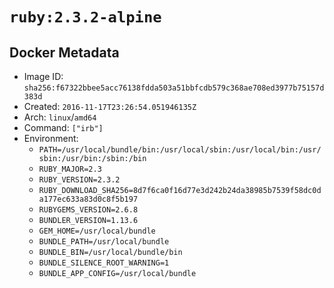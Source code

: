 # `ruby:2.3.2-alpine`

## Docker Metadata

- Image ID: `sha256:f67322bbee5acc76138fdda503a51bbfcdb579c368ae708ed3977b75157d383d`
- Created: `2016-11-17T23:26:54.051946135Z`
- Arch: `linux`/`amd64`
- Command: `["irb"]`
- Environment:
  - `PATH=/usr/local/bundle/bin:/usr/local/sbin:/usr/local/bin:/usr/sbin:/usr/bin:/sbin:/bin`
  - `RUBY_MAJOR=2.3`
  - `RUBY_VERSION=2.3.2`
  - `RUBY_DOWNLOAD_SHA256=8d7f6ca0f16d77e3d242b24da38985b7539f58dc0da177ec633a83d0c8f5b197`
  - `RUBYGEMS_VERSION=2.6.8`
  - `BUNDLER_VERSION=1.13.6`
  - `GEM_HOME=/usr/local/bundle`
  - `BUNDLE_PATH=/usr/local/bundle`
  - `BUNDLE_BIN=/usr/local/bundle/bin`
  - `BUNDLE_SILENCE_ROOT_WARNING=1`
  - `BUNDLE_APP_CONFIG=/usr/local/bundle`
